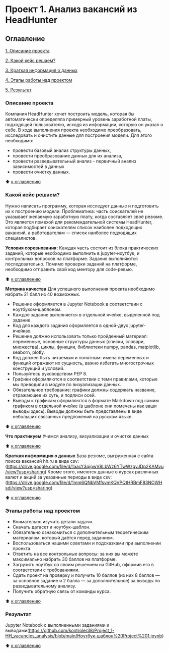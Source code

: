 # Проект 1. Анализ вакансий из HeadHunter

## Оглавление
[1. Описание проекта](https://github.com/kontroler38/Project_1-HH_vacancies_analysis/blob/main/README.md#Описание-проекта)

[2. Какой кейс решаем?](https://github.com/kontroler38/Project_1-HH_vacancies_analysis/blob/main/README.md#Какой-кейс-решаем?)

[3. Краткая информация о данных](https://github.com/kontroler38/Project_1-HH_vacancies_analysis/blob/main/README.md#Краткая-информация-о-данных)

[4. Этапы работы над проектом](https://github.com/kontroler38/Project_1-HH_vacancies_analysis/blob/main/README.md#Этапы-работы-над-проектом)

[5. Результат](https://github.com/kontroler38/Project_1-HH_vacancies_analysis/blob/main/README.md#Результат)

### Описание проекта
Компания HeadHunter хочет построить модель, которая бы автоматически определяла примерный уровень заработной платы, подходящей пользователю, исходя из информации, которую он указал о себе. В ходе выполнения проекта необходимо преобразовать, исследовать и очистить данные для построения модели. Для этого необходимо:
- провести базовый анализ структуры данных,
- провести преобразование данных для их анализа,
- провести разведывательный анализ - первичный анализ зависимостей в данных
- провести очистку данных.

:arrow_up: [к оглавлению](https://github.com/kontroler38/Project_1-HH_vacancies_analysis/blob/main/README.md#Оглавление)


### Какой кейс решаем?
Нужно написать программу, которая исследует данные и подготовить их к построению модели.
Проблематика: часть соискателей не указывает желаемую заработную плату, когда составляет своё резюме.
Это является помехой для рекомендательной системы HeadHunter, которая подбирает соискателям список наиболее подходящих вакансий, а работодателям — список наиболее подходящих специалистов.

**Условия соревнования:**
Каждая часть состоит из блока практических заданий, которые необходимо выполнить в jupyter-ноутбук, и контрольных вопросов на платформе. Задания выполняются последовательно.
Помимо проверки заданий на платформе, необходимо отправить свой код ментору для code-ревью.

:arrow_up: [к оглавлению](https://github.com/kontroler38/Project_1-HH_vacancies_analysis/blob/main/README.md#Оглавление)

**Метрика качества**
Для успешного выполнения проекта необходимо набрать 21 балл из 40 возможных.

- Решение оформляется в Jupyter Notebook в соответствии с ноутбуком-шаблоном.
- Каждое задание выполняется в отдельной ячейке, выделенной под задание.
- Код для каждого задания оформляется в одной-двух jupyter-ячейках.
- Решение должно использовать только пройденный материал: переменные, основные структуры данных (списки, словари, множества), циклы, функции, библиотеки numpy, pandas, matplotlib, seaborn, plotly.
- Код должен быть читаемым и понятным: имена переменных и функций отражают их сущность, важно избегать многострочных конструкций и условий.
- Пользуйтесь руководством PEP 8.
- Графики оформляются в соответствии с теми правилами, которые мы приводили в модуле по визуализации данных.
- Обязательное требование: графики должны содержать название, отражающее их суть, и подписи осей.
- Выводы к графикам оформляются в формате Markdown под самим графиком в отдельной ячейке (в шаблоне они помечены как ваши выводы здесь). Выводы должны быть представлены в виде небольших связанных предложений на русском языке.

:arrow_up: [к оглавлению](https://github.com/kontroler38/Project_1-HH_vacancies_analysis/blob/main/README.md#Оглавление)

**Что практикуем**
Учимся анализу, визуализации и очистке данных

:arrow_up: [к оглавлению](https://github.com/kontroler38/Project_1-HH_vacancies_analysis/blob/main/README.md#Оглавление)

**Краткая информация о данных**
База резюме, выгруженная с сайта поиска вакансий hh.ru в виде csv: (https://drive.google.com/file/d/1aacY3qjpwV8LbWz6YTwWzgvJDp2KAMyu/view?usp=sharing)
Кроме этого, имеются данные о курсах различных валют и акций за указанные периоды в виде csv: (https://drive.google.com/file/d/1mm6QNbVMfsvmKQVPQtHRBmF83NOWHsdi/view?usp=sharing)

:arrow_up: [к оглавлению](https://github.com/kontroler38/Project_1-HH_vacancies_analysis/blob/main/README.md#Оглавление)

### Этапы работы над проектом
- Внимательно изучить детали задачи.
- Скачать датасет и ноутбук-шаблон.
- Обязательно ознакомиться с дополнительным теоретическим материалом, который даётся перед заданием.
- Воспользоваться нашими советами и подсказками при выполнении проекта.
- Ответить на все контрольные вопросы: за них вы можете максимально набрать 30 баллов на платформе.
- Загрузить ноутбук со своим решением на GitHub, оформив его в соответствии с требованиями.
- Сдать проект на проверку и получить 10 баллов (из них 8 баллов — за основное задание и 2 балла — за дополнительное) за выводы по разведывательному анализу.
- Получить обратную связь от команды курса.

:arrow_up: [к оглавлению](https://github.com/kontroler38/Project_1-HH_vacancies_analysis/blob/main/README.md#Оглавление)

### Результат
Jupyter Notebook с выполненными заданиями и выводами(https://github.com/kontroler38/Project_1-HH_vacancies_analysis/blob/main/Ноутбук-шаблон%20Project%201.ipynb)

:arrow_up: [к оглавлению](https://github.com/kontroler38/Project_1-HH_vacancies_analysis/blob/main/README.md#Оглавление)
